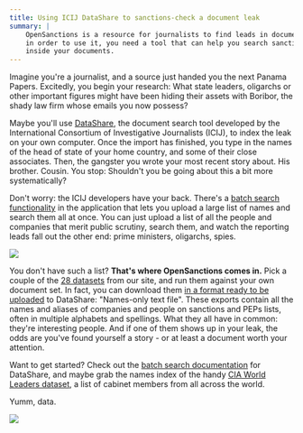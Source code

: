 ```yaml
---
title: Using ICIJ DataShare to sanctions-check a document leak
summary: |
    OpenSanctions is a resource for journalists to find leads in document stashes. But
    in order to use it, you need a tool that can help you search sanctioned entities
    inside your documents.
---
```


Imagine you're a journalist, and a source just handed you the next Panama Papers. Excitedly, you begin your research: What state leaders, oligarchs or other important figures might have been hiding their assets with Boribor, the shady law firm whose emails you now possess?

Maybe you'll use [DataShare](https://datashare.icij.org/), the document search tool developed by the International Consortium of Investigative Journalists (ICIJ), to index the leak on your own computer. Once the import has finished, you type in the names of the head of state of your home country, and some of their close associates. Then, the gangster you wrote your most recent story about. His brother. Cousin. You stop: Shouldn't you be going about this a bit more systematically?

Don't worry: the ICIJ developers have your back. There's a [batch search functionality](https://icij.gitbook.io/datashare/all/batch-search-documents) in the application that lets you upload a large list of names and search them all at once. You can just upload a list of all the people and companies that merit public scrutiny, search them, and watch the reporting leads fall out the other end: prime ministers, oligarchs, spies.

<a href="https://assets.opensanctions.org/images/articles/datashare-seco.png">
    <img class="img-fluid" src="https://assets.opensanctions.org/images/articles/datashare-seco.png">
</a>

You don't have such a list? **That's where OpenSanctions comes in.** Pick a couple of the [28 datasets](/datasets/) from our site, and run them against your own document set. In fact, you can download them [in a format ready to be uploaded](/docs/bulk/plain/) to DataShare: "Names-only text file". These exports contain all the names and aliases of companies and people on sanctions and PEPs lists, often in multiple alphabets and spellings. What they all have in common: they're interesting people. And if one of them shows up in your leak, the odds are you've found yourself a story - or at least a document worth your attention.

Want to get started? Check out the [batch search documentation](https://icij.gitbook.io/datashare/all/batch-search-documents) for DataShare, and maybe grab the names index of the handy [CIA World Leaders dataset](https://opensanctions.org/datasets/us_cia_world_leaders/), a list of cabinet members from all across the world.

Yumm, data.

<a href="https://assets.opensanctions.org/images/articles/names.txt.png">
    <img class="img-fluid article-image" src="https://assets.opensanctions.org/images/articles/names.txt.png">
</a>